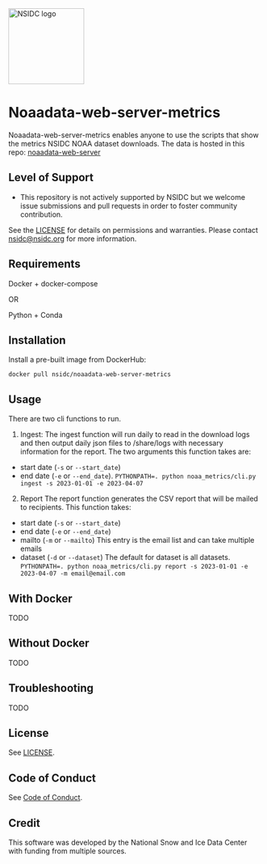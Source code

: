<img alt="NSIDC logo" src="https://nsidc.org/themes/custom/nsidc/logo.svg" width="150" />


# Noaadata-web-server-metrics

Noaadata-web-server-metrics enables anyone to use the scripts that show the 
metrics NSIDC NOAA dataset downloads. The data is hosted in this repo: [noaadata-web-server](https://github.com/nsidc/noaadata-web-server)

## Level of Support

* This repository is not actively supported by NSIDC but we welcome issue 
  submissions and pull requests in order to foster community contribution.

See the [LICENSE](LICENSE) for details on permissions and warranties. Please 
contact nsidc@nsidc.org for more information.

## Requirements

Docker + docker-compose

OR

Python + Conda

## Installation

Install a pre-built image from DockerHub:

`docker pull nsidc/noaadata-web-server-metrics`

## Usage

There are two cli functions to run.
1. Ingest:
  The ingest function will run daily to read in the download logs and then output daily json files to /share/logs with necessary information for the report. The two arguments this function takes are:
  * start date (`-s` or `--start_date`)
  * end date (`-e` or `--end_date`). 
  `PYTHONPATH=. python noaa_metrics/cli.py ingest -s 2023-01-01 -e 2023-04-07`

2. Report
  The report function generates the CSV report that will be mailed to recipients. This function takes:
  * start date (`-s` or `--start_date`)
  * end date (`-e` or `--end_date`) 
  * mailto (`-m` or `--mailto`) This entry is the email list and can take multiple emails 
  * dataset (`-d` or `--dataset`) The default for dataset is all datasets.  
  `PYTHONPATH=. python noaa_metrics/cli.py report -s 2023-01-01 -e 2023-04-07 -m email@email.com`

## With Docker
TODO

## Without Docker
TODO

## Troubleshooting

TODO

## License

See [LICENSE](LICENSE).

## Code of Conduct

See [Code of Conduct](CODE_OF_CONDUCT.md).

## Credit

This software was developed by the National Snow and Ice Data Center with 
funding from multiple sources.

